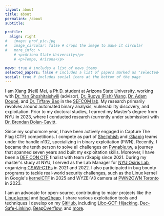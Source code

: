 ```yaml
---
layout: about
title: about
permalink: /about
subtitle: 

profile:
  align: right
#   image: prof_pic.jpg
#   image_circular: false # crops the image to make it circular
#   more_info: >
    # <p>Ariona State University</p>
    # <p>Tempe, Arizona</p>

news: true # includes a list of news items
selected_papers: false # includes a list of papers marked as "selected={true}"
social: true # includes social icons at the bottom of the page
---
```



I am Xiang (Neil) Mei, a Ph.D. student at Arizona State University, working with [Dr. Yan Shoshitaishvili][17] (advisor), [Dr. Ruoyu (Fish) Wang][18], [Dr. Adam Doupé][19], and [Dr. Tiffany Bao][20] in the [SEFCOM lab][16]. My research primarily revolves around automated binary analysis, vulnerability discovery, and exploitation. Prior to my doctoral studies, I earned my Master’s degree from NYU in 2023, where I conducted research (currently under submission) with [Dr. Brendan Dolan-Gavitt][15].


Since my sophomore year, I have been actively engaged in Capture The Flag (CTF) competitions. I compete as part of [Shellphish][12] and [r3kapig][13] teams under the handle n132, specializing in binary exploitation (PWN). Recently, I became the tenth person to solve all challenges on [Pwnable.tw][11], a journey that spanned seven years and built my exploitation skills. Moreover, I have been a [DEF CON CTF][10] finalist with team r3kapig since 2021. During my master's study at NYU, I served as the Lab Manager for [NYU Osiris Lab][9], organizing [CSAW-CTFs][8] in 2021 and 2022. I also participated in bug bounty programs to tackle real-world security challenges, such as the Linux kernel in Google's [kernelCTF][21] in 2025 and WYZE-V3 camera at [PWN2OWN Toronto][7] in 2023.


I am an advocate for open-source, contributing to major projects like the [Linux kernel][5] and [how2heap][6]. I share various exploitation tools and techniques I develop on my [GitHub][4], including [Libc-GOT-Hijacking][1], [Dec-Safe-Linking][2], [BeapOverflow][3], and [more][4].



[1]: https://github.com/n132/Libc-GOT-Hijacking
[2]: https://github.com/n132/Dec-Safe-Linking
[3]: https://github.com/n132/BeapOverflow
[4]: https://github.com/n132
[5]: https://github.com/torvalds/linux/commit/685d98211273f60e38a6d361b62d7016c545297e#diff-4dd434086fa3d909f159202a82af12e0f3409a90a28d45dededeeac8be2c6810L1033
[6]: https://github.com/shellphish/how2heap
[7]: https://www.zerodayinitiative.com/blog
[8]: https://www.csaw.io/
[9]: https://osiris.cyber.nyu.edu/
[10]: https://defcon.org/
[11]: https://pwnable.tw/
[12]: https://shellphish.net/
[13]: https://r3kapig.com/
[15]: https://engineering.nyu.edu/faculty/brendan-dolan-gavitt
[16]: https://sefcom.asu.edu/
[17]: https://yancomm.net/
[18]: https://ruoyuwang.me/
[19]: https://adamdoupe.com/
[20]: https://www.tiffanybao.com/
[21]: https://google.github.io/security-research/kernelctf/rules.html